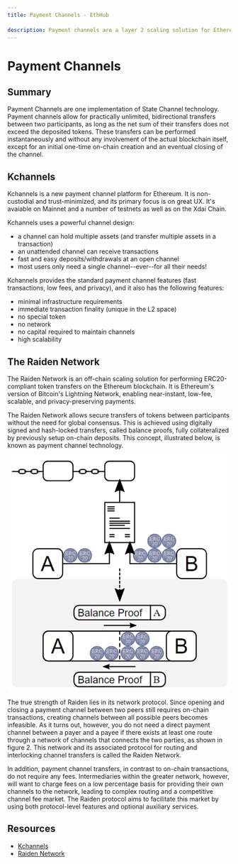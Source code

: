 ```yaml
---
title: Payment Channels - EthHub

description: Payment channels are a layer 2 scaling solution for Ethereum.
---
```


# Payment Channels

## Summary

Payment Channels are one implementation of State Channel technology. Payment channels allow for practically unlimited, bidirectional transfers between two participants, as long as the net sum of their transfers does not exceed the deposited tokens. These transfers can be performed instantaneously and without any involvement of the actual blockchain itself, except for an initial one-time on-chain creation and an eventual closing of the channel.

## Kchannels

Kchannels is a new payment channel platform for Ethereum. It is non-custodial and trust-minimized, and its primary focus is on great UX.  It's avaiable on Mainnet and a number of testnets as well as on the Xdai Chain.

Kchannels uses a powerful channel design:
* a channel can hold multiple assets (and transfer multiple assets in a transaction)
* an unattended channel can receive transactions
* fast and easy deposits/withdrawals at an open channel
* most users only need a single channel--ever--for all their needs!

Kchannels provides the standard payment channel features (fast transactions, low fees, and privacy), and it also has the following features:
* minimal infrastructure requirements
* immediate transaction finality (unique in the L2 space)
* no special token
* no network
* no capital required to maintain channels
* high scalability

## The Raiden Network

The Raiden Network is an off-chain scaling solution for performing ERC20-compliant token transfers on the Ethereum blockchain. It is Ethereum's version of Bitcoin's Lightning Network, enabling near-instant, low-fee, scalable, and privacy-preserving payments.

The Raiden Network allows secure transfers of tokens between participants without the need for global consensus. This is achieved using digitally signed and hash-locked transfers, called balance proofs, fully collateralized by previously setup on-chain deposits. This concept, illustrated below, is known as payment channel technology.

![](/docs/assets/images/payment_chans.png)

The true strength of Raiden lies in its network protocol. Since opening and closing a payment channel between two peers still requires on-chain transactions, creating channels between all possible peers becomes infeasible. As it turns out, however, you do not need a direct payment channel between a payer and a payee if there exists at least one route through a network of channels that connects the two parties, as shown in figure 2. This network and its associated protocol for routing and interlocking channel transfers is called the Raiden Network.

In addition, payment channel transfers, in contrast to on-chain transactions, do not require any fees. Intermediaries within the greater network, however, will want to charge fees on a low percentage basis for providing their own channels to the network, leading to complex routing and a competitive channel fee market. The Raiden protocol aims to facilitate this market by using both protocol-level features and optional auxiliary services.

## Resources

* [Kchannels](https://docs.kchannels.io)
* [Raiden Network](https://raiden.network/101.html)

